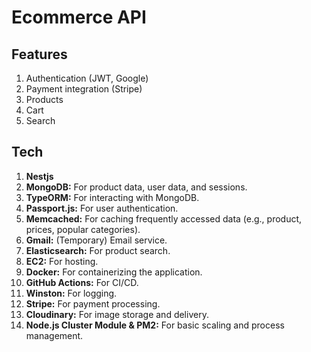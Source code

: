 # Ecommerce API

## Features

1. Authentication (JWT, Google)
2. Payment integration (Stripe)
3. Products
4. Cart
5. Search

## Tech

1. **Nestjs**
2. **MongoDB:** For product data, user data, and sessions.
3. **TypeORM:** For interacting with MongoDB.
4. **Passport.js:** For user authentication.
5. **Memcached:** For caching frequently accessed data (e.g., product, prices, popular categories).
6. **Gmail:** (Temporary) Email service.
7. **Elasticsearch:** For product search.
8. **EC2:** For hosting.
9. **Docker:** For containerizing the application.
10. **GitHub Actions:** For CI/CD.
11. **Winston:** For logging.
12. **Stripe:** For payment processing.
13. **Cloudinary:** For image storage and delivery.
14. **Node.js Cluster Module & PM2:** For basic scaling and process management.
